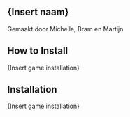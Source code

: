 ## {Insert naam} 
Gemaakt door Michelle, Bram en Martijn 

## How to Install
{Insert game installation} 

## Installation
{Insert game installation} 

